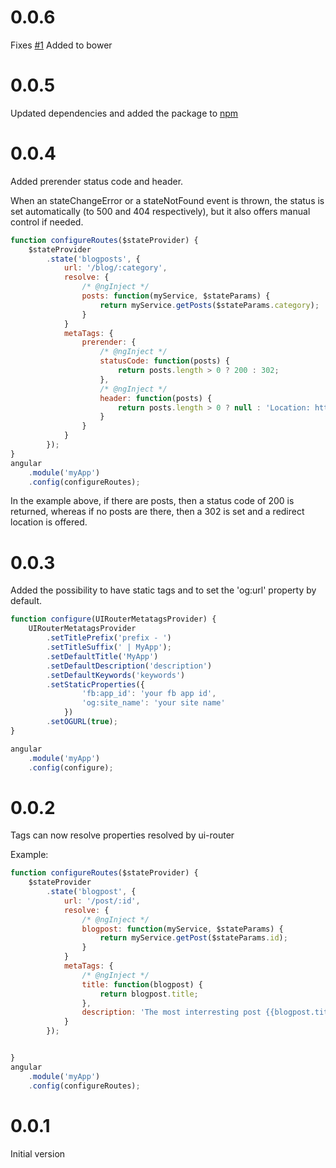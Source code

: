 # 0.0.6
Fixes [#1](https://github.com/tinusn/ui-router-metatags/issues/1)
Added to bower

# 0.0.5
Updated dependencies and added the package to [npm](https://www.npmjs.com/package/ui-router-metatags)

# 0.0.4
Added prerender status code and header.

When an stateChangeError or a stateNotFound event is thrown, the status is set automatically (to 500 and 404 respectively), but it also offers manual control if needed.

```javascript
function configureRoutes($stateProvider) {
    $stateProvider
        .state('blogposts', {
            url: '/blog/:category',
            resolve: {
                /* @ngInject */
                posts: function(myService, $stateParams) {
                    return myService.getPosts($stateParams.category);
                }
            }
            metaTags: {
                prerender: {
                    /* @ngInject */
                    statusCode: function(posts) {
                        return posts.length > 0 ? 200 : 302;
                    },
                    /* @ngInject */
                    header: function(posts) {
                        return posts.length > 0 ? null : 'Location: http://example.com/posts';
                    }
                }
            }
        });
}
angular
    .module('myApp')
    .config(configureRoutes);
```

In the example above, if there are posts, then a status code of 200 is returned, whereas if no posts are there, then a 302 is set and a redirect location is offered.


# 0.0.3
Added the possibility to have static tags and to set the 'og:url' property by default.

```javascript
function configure(UIRouterMetatagsProvider) {
    UIRouterMetatagsProvider
        .setTitlePrefix('prefix - ')
        .setTitleSuffix(' | MyApp');
        .setDefaultTitle('MyApp')
        .setDefaultDescription('description')
        .setDefaultKeywords('keywords')
        .setStaticProperties({
                'fb:app_id': 'your fb app id',
                'og:site_name': 'your site name'
            })
        .setOGURL(true);
}

angular
    .module('myApp')
    .config(configure);
```

# 0.0.2
Tags can now resolve properties resolved by ui-router

Example:

```javascript
function configureRoutes($stateProvider) {
    $stateProvider
        .state('blogpost', {
            url: '/post/:id',
            resolve: {
                /* @ngInject */
                blogpost: function(myService, $stateParams) {
                    return myService.getPost($stateParams.id);
                }
            }
            metaTags: {
                /* @ngInject */
                title: function(blogpost) {
                    return blogpost.title;
                },
                description: 'The most interresting post {{blogpost.title}}'
            }
        });


}
angular
    .module('myApp')
    .config(configureRoutes);
```

# 0.0.1
Initial version
